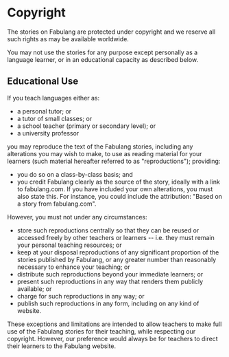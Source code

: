 # Copyright

The stories on Fabulang are protected under copyright and we reserve all such rights as may be available worldwide.

You may not use the stories for any purpose except personally as a language learner, or in an educational capacity as described below.

## Educational Use

If you teach languages either as:

* a personal tutor; or
* a tutor of small classes; or
* a school teacher (primary or secondary level); or
* a university professor

you may reproduce the text of the Fabulang stories, including any alterations you may wish to make, to use as reading material for your learners (such material hereafter referred to as "reproductions"); providing:

* you do so on a class-by-class basis; and
* you credit Fabulang clearly as the source of the story, ideally with a link to fabulang.com. If you have included your own alterations, you must also state this. For instance, you could include the attribution: "Based on a story from fabulang.com".

However, you must not under any circumstances:

* store such reproductions centrally so that they can be reused or accessed freely by other teachers or learners -- i.e. they must remain your personal teaching resources; or
* keep at your disposal reproductions of any significant proportion of the stories published by Fabulang, or any greater number than reasonably necessary to enhance your teaching; or
* distribute such reproductions beyond your immediate learners; or
* present such reproductions in any way that renders them publicly available; or
* charge for such reproductions in any way; or
* publish such reproductions in any form, including on any kind of website.

These exceptions and limitations are intended to allow teachers to make full use of the Fabulang stories for their teaching, while respecting our copyright. However, our preference would always be for teachers to direct their learners to the Fabulang website.
